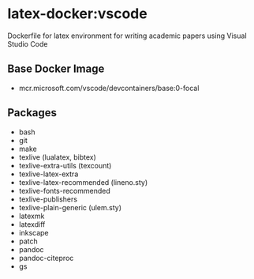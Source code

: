 # latex-docker:vscode
Dockerfile for latex environment for writing academic papers using Visual Studio Code

## Base Docker Image
- mcr.microsoft.com/vscode/devcontainers/base:0-focal

## Packages
- bash
- git
- make
- texlive (lualatex, bibtex)
- texlive-extra-utils (texcount)
- texlive-latex-extra
- texlive-latex-recommended (lineno.sty)
- texlive-fonts-recommended
- texlive-publishers
- texlive-plain-generic (ulem.sty)
- latexmk
- latexdiff
- inkscape
- patch
- pandoc
- pandoc-citeproc
- gs